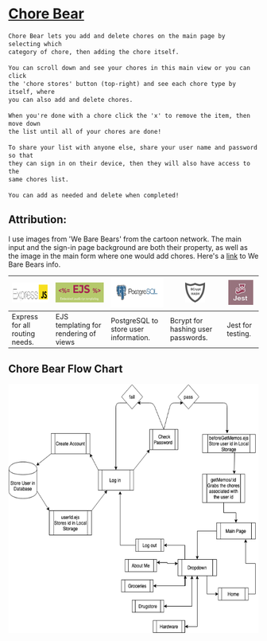 # [Chore Bear](https://chorebear.herokuapp.com/)
```
Chore Bear lets you add and delete chores on the main page by selecting which 
category of chore, then adding the chore itself.  

You can scroll down and see your chores in this main view or you can click 
the 'chore stores' button (top-right) and see each chore type by itself, where 
you can also add and delete chores. 

When you're done with a chore click the 'x' to remove the item, then move down 
the list until all of your chores are done!

To share your list with anyone else, share your user name and password so that 
they can sign in on their device, then they will also have access to the 
same chores list.

You can add as needed and delete when completed!
```

## Attribution:

I use images from 'We Bare Bears' from the cartoon network. The main input and the sign-in page background are both their property, as well as the image in the main form where one would add chores.
Here's a [link](https://en.wikipedia.org/wiki/We_Bare_Bears) to We Bare Bears info.


<img src="public/css/images/Express-icon.png" width="150" height="40" /> | <img src="public/css/images/EJS.png" width="100" height="40" /> | <img src="public/css/images/PostgreSQL.png" width="150" height="60" /> | <img src="public/css/images/bcrypt.jpg" width="40" height="40" /> | <img src="public/css/images/jest.jpeg" width="50" height="50" />
------------ | ------------- | ------------ | ------------- | ------------
Express for all routing needs. | EJS templating for rendering of views | PostgreSQL to store user information. | Bcrypt for hashing user passwords. | Jest for testing.

## Chore Bear Flow Chart

<img src="public/css/images/choreBearFlowChart.png" width="700" height="500" />



